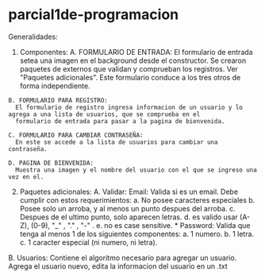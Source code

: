 # parcial1de-programacion
Generalidades:
  1. Componentes:
    A. FORMULARIO DE ENTRADA:
      El formulario de entrada setea una imagen en el background desde el constructor. Se crearon paquetes de externos que validan
      y comprueban los registros. Ver "Paquetes adicionales". Este formulario conduce a los tres otros de forma independiente.
      
    B. FORMULARIO PARA REGISTRO:
      El formulario de registro ingresa informacion de un usuario y lo agrega a una lista de usuarios, que se comprueba en el
      formulario de entrada para pasar a la pagina de bienvenida.
      
    C. FORMULARIO PARA CAMBIAR CONTRASEÑA:
      En este se accede a la lista de usuarios para cambiar una contraseña.
      
    D. PAGINA DE BIENVENIDA:
      Muestra una imagen y el nombre del usuario con el que se ingreso una vez en el.
      
  2. Paquetes adicionales:
    A. Validar:
      Email:
        Valida si es un email. Debe cumplir con estos requerimientos:
          a. No posee caracteres especiales
          b. Posee solo un arroba, y al menos un punto despues del arroba.
          c. Despues de el ultimo punto, solo aparecen letras.
          d. es valido usar (A-Z), (0-9), "_" , "." , "-" . 
          e. no es case sensitive. *
     Password:
        Valida que tenga al menos 1 de los siguientes componentes: 
          a. 1 numero.
          b. 1 letra.
          c. 1 caracter especial (ni numero, ni letra).
  
  B. Usuarios:
    Contiene el algoritmo necesario para agregar un usuario. 
    Agrega el usuario nuevo, edita la informacion del usuario en un .txt
